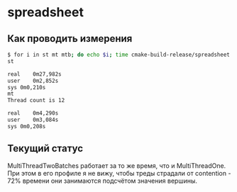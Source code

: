 # spreadsheet

## Как проводить измерения

```bash
$ for i in st mt mtb; do echo $i; time cmake-build-release/spreadsheet $i ~/Downloads/input.txt /dev/null; done
st

real	0m27,982s
user	0m2,852s
sys	0m0,210s
mt
Thread count is 12

real	0m4,290s
user	0m3,084s
sys	0m0,208s
```

## Текущий статус

MultiThreadTwoBatches работает за то же время, что и MultiThreadOne. При этом в его профиле я не вижу, чтобы треды страдали от contention - 72% времени они занимаются подсчётом значения вершины.  